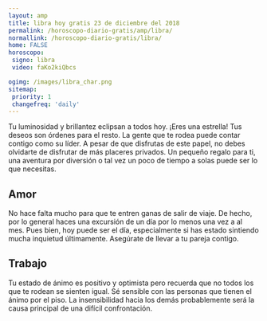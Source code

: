 ```yaml
---
layout: amp
title: libra hoy gratis 23 de diciembre del 2018 
permalink: /horoscopo-diario-gratis/amp/libra/
normallink: /horoscopo-diario-gratis/libra/
home: FALSE
horoscopo:
 signo: libra
 video: faKo2kiQbcs

ogimg: /images/libra_char.png
sitemap:
 priority: 1
 changefreq: 'daily'
---
```



Tu luminosidad y brillantez eclipsan a todos hoy. ¡Eres una estrella! Tus deseos son órdenes para el resto. La gente que te rodea puede contar contigo como su líder. A pesar de que disfrutas de este papel, no debes olvidarte de disfrutar de más placeres privados. Un pequeño regalo para ti, una aventura por diversión o tal vez un poco de tiempo a solas puede ser lo que necesitas.

## Amor

No hace falta mucho para que te entren ganas de salir de viaje. De hecho, por lo general haces una excursión de un día por lo menos una vez a al mes. Pues bien, hoy puede ser el día, especialmente si has estado sintiendo mucha inquietud últimamente. Asegúrate de llevar a tu pareja contigo.

## Trabajo

Tu estado de ánimo es positivo y optimista pero recuerda que no todos los que te rodean se sienten igual. Sé sensible con las personas que tienen el ánimo por el piso. La insensibilidad hacia los demás probablemente será la causa principal de una difícil confrontación.